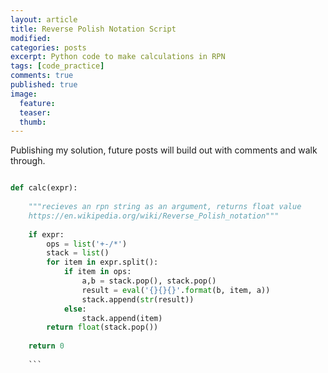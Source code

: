 ```yaml
---
layout: article
title: Reverse Polish Notation Script
modified:
categories: posts
excerpt: Python code to make calculations in RPN
tags: [code_practice]
comments: true
published: true
image:
  feature:
  teaser:
  thumb:
---
```

Publishing my solution, future posts will build out with comments and walk through.

```python

def calc(expr):
    
    """recieves an rpn string as an argument, returns float value
    https://en.wikipedia.org/wiki/Reverse_Polish_notation"""
    
    if expr:
        ops = list('+-/*')
        stack = list()
        for item in expr.split():
            if item in ops:
                a,b = stack.pop(), stack.pop()
                result = eval('{}{}{}'.format(b, item, a))
                stack.append(str(result))
            else:
                stack.append(item)
        return float(stack.pop())
    
    return 0
    
    ```
